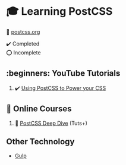 # :mortar_board: Learning PostCSS

:link: [postcss.org](https://postcss.org/)

:heavy_check_mark: Completed  
:o: Incomplete

## :beginners: YouTube Tutorials

1. :heavy_check_mark: [Using PostCSS to Power your CSS](https://www.youtube.com/watch?v=jbjVUgCrXsE)

## :beginner: Online Courses

1. :file_folder: [PostCSS Deep Dive](postcss-deep-dive) (Tuts+)

## Other Technology

- [Gulp](https://gulpjs.com/)
